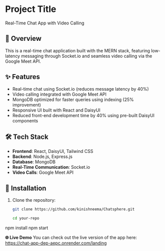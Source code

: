# Project Title
Real-Time Chat App with Video Calling

## 📌 Overview
This is a real-time chat application built with the MERN stack, featuring low-latency messaging through Socket.io and seamless video calling via the Google Meet API.

## ✨ Features
- Real-time chat using Socket.io (reduces message latency by 40%)
- Video calling integrated with Google Meet API
- MongoDB optimized for faster queries using indexing (25% improvement)
- Responsive UI built with React and DaisyUI
- Reduced front-end development time by 40% using pre-built DaisyUI components

## 🛠️ Tech Stack
- **Frontend**: React, DaisyUI, Tailwind CSS  
- **Backend**: Node.js, Express.js  
- **Database**: MongoDB  
- **Real-Time Communication**: Socket.io  
- **Video Calls**: Google Meet API  

## 🔧 Installation
1. Clone the repository:
   ```bash
   git clone https://github.com/kinishneema/Chatsphere.git

   cd your-repo
npm install
npm start

**🌐 Live Demo**
You can check out the live version of the app here: https://chat-app-dep-aepc.onrender.com/landing

